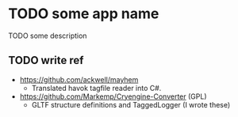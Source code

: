 # TODO some app name
TODO some description

## TODO write ref
* https://github.com/ackwell/mayhem
  * Translated havok tagfile reader into C#. 
* https://github.com/Markemp/Cryengine-Converter (GPL)
  * GLTF structure definitions and TaggedLogger (I wrote these)